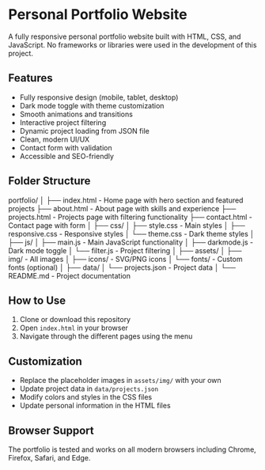 # Personal Portfolio Website

A fully responsive personal portfolio website built with HTML, CSS, and JavaScript. No frameworks or libraries were used in the development of this project.

## Features

- Fully responsive design (mobile, tablet, desktop)
- Dark mode toggle with theme customization
- Smooth animations and transitions
- Interactive project filtering
- Dynamic project loading from JSON file
- Clean, modern UI/UX
- Contact form with validation
- Accessible and SEO-friendly

## Folder Structure

portfolio/
│
├── index.html - Home page with hero section and featured projects
├── about.html - About page with skills and experience
├── projects.html - Projects page with filtering functionality
├── contact.html - Contact page with form
│
├── css/
│ ├── style.css - Main styles
│ ├── responsive.css - Responsive styles
│ └── theme.css - Dark theme styles
│
├── js/
│ ├── main.js - Main JavaScript functionality
│ ├── darkmode.js - Dark mode toggle
│ └── filter.js - Project filtering
│
├── assets/
│ ├── img/ - All images
│ ├── icons/ - SVG/PNG icons
│ └── fonts/ - Custom fonts (optional)
│
├── data/
│ └── projects.json - Project data
│
└── README.md - Project documentation


## How to Use

1. Clone or download this repository
2. Open `index.html` in your browser
3. Navigate through the different pages using the menu

## Customization

- Replace the placeholder images in `assets/img/` with your own
- Update project data in `data/projects.json`
- Modify colors and styles in the CSS files
- Update personal information in the HTML files

## Browser Support

The portfolio is tested and works on all modern browsers including Chrome, Firefox, Safari, and Edge.